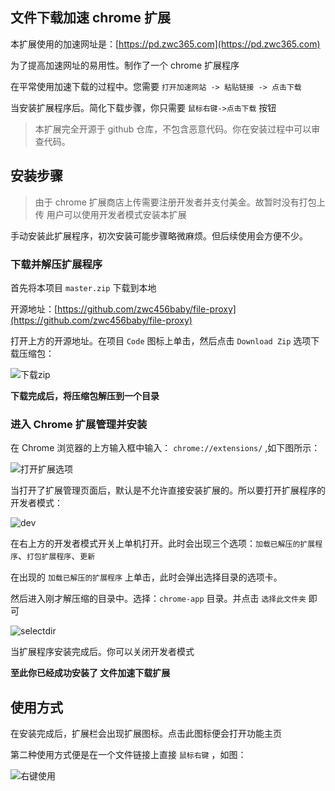 
## 文件下载加速 chrome 扩展

本扩展使用的加速网址是：[https://pd.zwc365.com](https://pd.zwc365.com)

为了提高加速网址的易用性。制作了一个 chrome 扩展程序

在平常使用加速下载的过程中。您需要 `打开加速网站 -> 粘贴链接 -> 点击下载`

当安装扩展程序后。简化下载步骤，你只需要 `鼠标右键->点击下载` 按钮

> 本扩展完全开源于 github 仓库，不包含恶意代码。你在安装过程中可以审查代码。

## 安装步骤

> 由于 chrome 扩展商店上传需要注册开发者并支付美金。故暂时没有打包上传
> 用户可以使用开发者模式安装本扩展

手动安装此扩展程序，初次安装可能步骤略微麻烦。但后续使用会方便不少。

### 下载并解压扩展程序

首先将本项目 `master.zip` 下载到本地

开源地址：[https://github.com/zwc456baby/file-proxy](https://github.com/zwc456baby/file-proxy)

打开上方的开源地址。在项目 `Code` 图标上单击，然后点击 `Download Zip` 选项下载压缩包：

![下载zip](https://picture.zwc365.com/2020/11/05/fZroeUqphjQ2sRb.png)

**下载完成后，将压缩包解压到一个目录**

### 进入 Chrome 扩展管理并安装

在 Chrome 浏览器的上方输入框中输入： `chrome://extensions/` ,如下图所示：

![打开扩展选项](https://picture.zwc365.com/2020/11/05/N6KnGkpiPBUsRrY.png)

当打开了扩展管理页面后，默认是不允许直接安装扩展的。所以要打开扩展程序的开发者模式：

![dev](https://picture.zwc365.com/2020/11/05/tcFBasT63wZN7EU.png)

在右上方的开发者模式开关上单机打开。此时会出现三个选项：`加载已解压的扩展程序`、`打包扩展程序`、`更新`

在出现的 `加载已解压的扩展程序` 上单击，此时会弹出选择目录的选项卡。

然后进入刚才解压缩的目录中。选择：`chrome-app` 目录。并点击 `选择此文件夹` 即可

![selectdir](https://picture.zwc365.com/2020/11/05/Nze3U2RYwivoWlk.png)

当扩展程序安装完成后。你可以关闭开发者模式

**至此你已经成功安装了 文件加速下载扩展**

## 使用方式

在安装完成后，扩展栏会出现扩展图标。点击此图标便会打开功能主页

第二种使用方式便是在一个文件链接上直接 `鼠标右键` ，如图：

![右键使用](https://picture.zwc365.com/2020/11/05/16AkOJZywGQfYiW.png)



